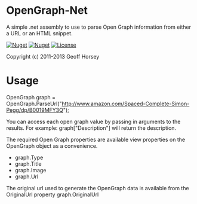 OpenGraph-Net
=============
A simple .net assembly to use to parse Open Graph information from either a URL or an HTML snippet.

[![Nuget](https://img.shields.io/nuget/dt/commandlineparser.svg)](http://www.nuget.org/packages/OpenGraph-Net/)
[![Nuget](https://img.shields.io/nuget/v/commandlineparser.svg)](http://www.nuget.org/packages/OpenGraph-Net/)
[![License](https://img.shields.io/badge/license-MIT-blue.svg)](https://raw.githubusercontent.com/ghorsey/OpenGraph-Net/master/LICENSE)

Copyright (c) 2011-2013 Geoff Horsey

Usage
=====
OpenGraph graph = OpenGraph.ParseUrl("http://www.amazon.com/Spaced-Complete-Simon-Pegg/dp/B0019MFY3Q");

You can access each open graph value by passing in arguments to the results.  For example:
graph["Description"] will return the description.

The required Open Graph properties are available view properties on the OpenGraph object as a convenience.

* graph.Type
* graph.Title
* graph.Image
* graph.Url

The original url used to generate the OpenGraph data is available from the OriginalUrl property
graph.OriginalUrl